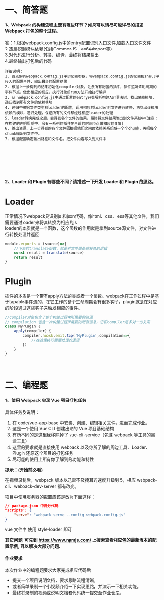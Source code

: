 # 一、简答题

#### 1、Webpack 的构建流程主要有哪些环节？如果可以请尽可能详尽的描述 Webpack 打包的整个过程。
答：1.根据webpack.config.js中的entry配置识别入口文件,加载入口文件文件  
	2.逐层识别模块依赖(包括CommonJS、es6中import等)  
	3.对代码进行分析、转换、编译、最终将结果输出  
	4.最终输出打包后的代码  

	详细说明：  
	1. 首先解析webpack.config.js中的配置参数，将webpack.config.js的配置和shell中传入的配置合并，输出最终的配置结果  
	2. 根据上一步得到的结果初始化compiler对象，注册所有配置的插件，插件监听声明周期的事件节点，做出相应的反应，执行对象的run方法开始执行编译  
	3. 从 webpack.config.js中通过配置的entry开始解析构建AST语法树，找出依赖模块，递归找到所有文件的依赖模块  
	4. 递归中根据文件类型和loader的配置，调用相应的loader对文件进行转换，再找出该模块依赖的模块，递归处理，保证所有的文件都经过相应loader的处理  
	5. loader转换完成之后，会得到各个文件的结果，最终将文件结果输出到文件系统中(注意：在构建的声明周期中，会有一系列的插件在合适的时间节点做相应的事情)  
	6. 输出资源，上一步得到的各个文件回根据他们之间的依赖关系组成一个个chunk，再把每个chunk输出到文件中。  
	7. 根据配置确定输出路径和文件名，把文件内容写入到文件中
　

　

　

#### 2、Loader 和 Plugin 有哪些不同？请描述一下开发 Loader 和 Plugin 的思路。
# Loader
正常情况下webpack只识别js 和json代码，像html、css、less等其他文件，我们需要通过loader来将其转换为相应的js  
loader的本质就是一个函数，这个函数的作用就是拿到source源文件，对文件进行转换处理并返回
```js
module.exports = (source)=>{
    //下面的translate函数，就是对文件做处理转换的逻辑
    const result = translate(source)
    return result
}
```
# Plugin  
插件的本质是一个带有apply方法的类或者一个函数。webpack在工作过程中是基于tapable事件流的，在它工作的整个生命周期会有很多钩子，plugin就是在对应的阶段通过这些钩子来触发相应的事件。
```js
//compiler对象包含了整个构建过程中所需要的资源
// compilation 包含一次构建过程所需要的所有信息，它和compiler是多对一的关系
class MyPlugin {
    apply(compiler) {
        compiler.hoosk.emit.tap('MyPlugin',compilation=>{
            //在这里执行需要处理的逻辑
        })
    }
}
```
　

# 二、编程题

#### 1、使用 Webpack 实现 Vue 项目打包任务

具体任务及说明：

1. 在 code/vue-app-base 中安装、创建、编辑相关文件，进而完成作业。
2. 这是一个使用 Vue CLI 创建出来的 Vue 项目基础结构
3. 有所不同的是这里我移除掉了 vue-cli-service（包含 webpack 等工具的黑盒工具）
4. 这里的要求就是直接使用 webpack 以及你所了解的周边工具、Loader、Plugin 还原这个项目的打包任务
5. 尽可能的使用上所有你了解到的功能和特性



**提示：(开始前必看)**

在视频录制后，webpack 版本以迅雷不及掩耳的速度升级到 5，相应 webpack-cli、webpack-dev-server 都有改变。

项目中使用服务器的配置应该是改为下面这样：

```json
// package.json 中部分代码
"scripts": {
	"serve": "webpack serve --config webpack.config.js"
}
```

vue 文件中 使用 style-loader 即可

**其它问题, 可先到 https://www.npmjs.com/ 上搜索查看相应包的最新版本的配置示例, 可以解决大部分问题.**



#### 作业要求

本次作业中的编程题要求大家完成相应代码后

- 提交一个项目说明文档，要求思路流程清晰。
- 或者简单录制一个小视频介绍一下实现思路，并演示一下相关功能。
- 最终将录制的视频或说明文档和代码统一提交至作业仓库。